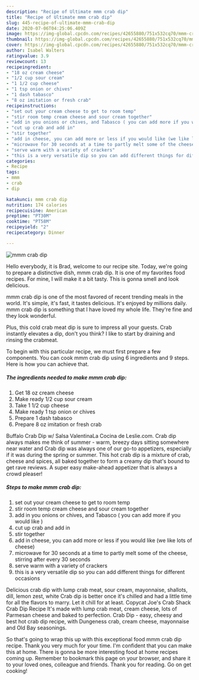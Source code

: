 ```yaml
---
description: "Recipe of Ultimate mmm crab dip"
title: "Recipe of Ultimate mmm crab dip"
slug: 445-recipe-of-ultimate-mmm-crab-dip
date: 2020-07-06T04:25:06.409Z
image: https://img-global.cpcdn.com/recipes/42655880/751x532cq70/mmm-crab-dip-recipe-main-photo.jpg
thumbnail: https://img-global.cpcdn.com/recipes/42655880/751x532cq70/mmm-crab-dip-recipe-main-photo.jpg
cover: https://img-global.cpcdn.com/recipes/42655880/751x532cq70/mmm-crab-dip-recipe-main-photo.jpg
author: Isabel Walters
ratingvalue: 3.9
reviewcount: 13
recipeingredient:
- "18 oz cream cheese"
- "1/2 cup sour cream"
- "1 1/2 cup cheese"
- "1 tsp onion or chives"
- "1 dash tabasco"
- "8 oz imitation or fresh crab"
recipeinstructions:
- "set out your cream cheese to get to room temp"
- "stir room temp cream cheese and sour cream together"
- "add in you onions or chives, and Tabasco ( you can add more if you would like )"
- "cut up crab and add in"
- "stir together"
- "add in cheese, you can add more or less if you would like (we like lots of cheese)"
- "microwave for 30 seconds at a time to partly melt some of the cheese, stirring after every 30 seconds"
- "serve warm with a variety of crackers"
- "this is a very versatile dip so you can add different things for different occasions"
categories:
- Recipe
tags:
- mmm
- crab
- dip

katakunci: mmm crab dip 
nutrition: 174 calories
recipecuisine: American
preptime: "PT30M"
cooktime: "PT58M"
recipeyield: "2"
recipecategory: Dinner

---
```



![mmm crab dip](https://img-global.cpcdn.com/recipes/42655880/751x532cq70/mmm-crab-dip-recipe-main-photo.jpg)

Hello everybody, it is Brad, welcome to our recipe site. Today, we're going to prepare a distinctive dish, mmm crab dip. It is one of my favorites food recipes. For mine, I will make it a bit tasty. This is gonna smell and look delicious.

mmm crab dip is one of the most favored of recent trending meals in the world. It's simple, it's fast, it tastes delicious. It's enjoyed by millions daily. mmm crab dip is something that I have loved my whole life. They're fine and they look wonderful.

Plus, this cold crab meat dip is sure to impress all your guests. Crab instantly elevates a dip, don&#39;t you think? I like to start by draining and rinsing the crabmeat.


To begin with this particular recipe, we must first prepare a few components. You can cook mmm crab dip using 6 ingredients and 9 steps. Here is how you can achieve that.

<!--inarticleads1-->

##### The ingredients needed to make mmm crab dip:

1. Get 18 oz cream cheese
1. Make ready 1/2 cup sour cream
1. Take 1 1/2 cup cheese
1. Make ready 1 tsp onion or chives
1. Prepare 1 dash tabasco
1. Prepare 8 oz imitation or fresh crab


Buffalo Crab Dip w/ Salsa ValentinaLa Cocina de Leslie.com. Crab dip always makes me think of summer - warm, breezy days sitting somewhere near water and Crab dip was always one of our go-to appetizers, especially if it was during the spring or summer. This hot crab dip is a mixture of crab, cheese and spices, all baked together to form a creamy dip that&#39;s bound to get rave reviews. A super easy make-ahead appetizer that is always a crowd pleaser! 

<!--inarticleads2-->

##### Steps to make mmm crab dip:

1. set out your cream cheese to get to room temp
1. stir room temp cream cheese and sour cream together
1. add in you onions or chives, and Tabasco ( you can add more if you would like )
1. cut up crab and add in
1. stir together
1. add in cheese, you can add more or less if you would like (we like lots of cheese)
1. microwave for 30 seconds at a time to partly melt some of the cheese, stirring after every 30 seconds
1. serve warm with a variety of crackers
1. this is a very versatile dip so you can add different things for different occasions


Delicious crab dip with lump crab meat, sour cream, mayonnaise, shallots, dill, lemon zest, white Crab dip is better once it&#39;s chilled and had a little time for all the flavors to marry. Let it chill for at least. Copycat Joe&#39;s Crab Shack Crab Dip Recipe It&#39;s made with lump crab meat, cream cheese, lots of Parmesan cheese and baked to perfection. Crab Dip - easy, cheesy and best hot crab dip recipe, with Dungeness crab, cream cheese, mayonnaise and Old Bay seasonings. 

So that's going to wrap this up with this exceptional food mmm crab dip recipe. Thank you very much for your time. I'm confident that you can make this at home. There is gonna be more interesting food at home recipes coming up. Remember to bookmark this page on your browser, and share it to your loved ones, colleague and friends. Thank you for reading. Go on get cooking!
